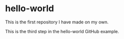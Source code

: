 # hello-world
This is the first repository I have made on my own.

This is the third step in the hello-world GitHub example.
